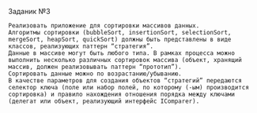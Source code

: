 Заданик №3

    Реализовать приложение для сортировки массивов данных.
    Алгоритмы сортировки (bubbleSort, insertionSort, selectionSort, mergeSort, heapSort, quickSort) должны быть представлены в виде классов, реализующих паттерн “стратегия”.
    Данные в массиве могут быть любого типа. В рамках процесса можно выполнить несколько различных сортировок массива (объект, хранящий массив, должен реализовывать паттерн “прототип”).
    Сортировать данные можно по возрастанию/убыванию.
    В качестве параметров для создания объектов “стратегий” передаются селектор ключа (поле или набор полей, по которому (-ым) производится сортировка) и правило нахождения отношения порядка между ключами (делегат или объект, реализующий интерфейс IComparer).
